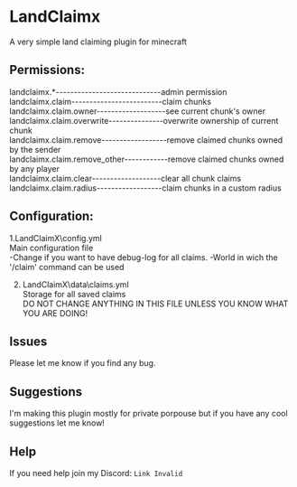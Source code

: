 # LandClaimx
A very simple land claiming plugin for minecraft

## Permissions:  
landclaimx.*-----------------------------admin permission  
landclaimx.claim-------------------------claim chunks  
landclaimx.claim.owner-------------------see current chunk's owner  
landclaimx.claim.overwrite---------------overwrite ownership of current chunk  
landclaimx.claim.remove------------------remove claimed chunks owned by the sender    
landclaimx.claim.remove_other------------remove claimed chunks owned by any player  
landclaimx.claim.clear-------------------clear all chunk claims  
landclaimx.claim.radius------------------claim chunks in a custom radius  

## Configuration:

1.LandClaimX\config.yml  
      Main configuration file  
            -Change if you want to have debug-log for all claims.
            -World in wich the '/claim' command can be used

2. LandClaimX\data\claims.yml  
    Storage for all saved claims  
    DO NOT CHANGE ANYTHING IN THIS FILE UNLESS YOU KNOW WHAT YOU ARE DOING!
    
    
   

## Issues

Please let me know if you find any bug.

## Suggestions

I'm making this plugin mostly for private porpouse but if you have any cool suggestions let me know!

## Help
If you need help join my Discord: ```Link Invalid```
